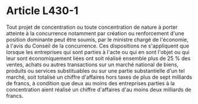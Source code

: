# Article L430-1

Tout projet de concentration ou toute concentration de nature à porter atteinte à la concurrence notamment par création ou renforcement d'une position dominante peut être soumis, par le ministre chargé de l'économie, à l'avis du Conseil de la concurrence.   Ces dispositions ne s'appliquent que lorsque les entreprises qui sont parties à l'acte ou qui en sont l'objet ou qui leur sont économiquement liées ont soit réalisé ensemble plus de 25 % des ventes, achats ou autres transactions sur un marché national de biens, produits ou services substituables ou sur une partie substantielle d'un tel marché, soit totalisé un chiffre d'affaires hors taxes de plus de sept milliards de francs, à condition que deux au moins des entreprises parties à la concentration aient réalisé un chiffre d'affaires d'au moins deux milliards de francs.
